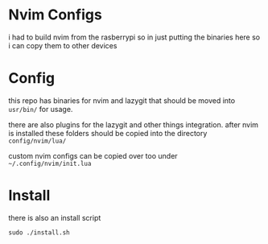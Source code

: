 # Nvim Configs
i had to build nvim from the rasberrypi so in just putting the binaries here so i can copy them to other devices 

# Config 
this repo has binaries for nvim and lazygit that should be moved into ``usr/bin/`` for usage. 


there are also plugins for the lazygit and other things integration. after nvim is installed these folders should be copied into the directory ``config/nvim/lua/``

custom nvim configs can be copied over too under ``~/.config/nvim/init.lua``

# Install
there is also an install script
```
sudo ./install.sh
```

